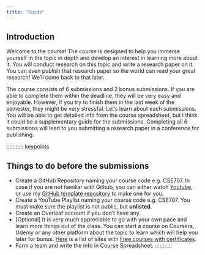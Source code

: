 ```yaml
---
title: "Guide"
---
```


## Introduction

Welcome to the course! The course is designed to help you immerse yourself in the topic in depth and develop an interest in learning more about it. You will conduct research on this topic and write a research paper on it. You can even publish that research paper so the world can read your great research! We’ll come back to that later.

The course consists of 6 submissions and 2 bonus submissions. If you are able to complete them within the deadline, they will be very easy and enjoyable. However, if you try to finish them in the last week of the semester, they might be very stressful. Let’s learn about each submissions. You will be able to get detailed info from the course spreadsheet, but I think it could be a supplementary guide for the submissions. Completing all 6 submissions will lead to you submitting a research paper in a conference for publishing.

::::::::::: keypoints
## Things to do before the submissions

- Create a GitHub Repository naming your course code e.g. CSE707. In case if you are not familiar with Github, you can either watch [Youtube](https://youtu.be/xmK1Q5uzH4w), or use my [GitHub template repository](https://github.com/errhythm/CSE123/generate) to make one for you.
- Create a YouTube Playlist naming your course code e.g. CSE707. You must make sure the playlist is not public, but **unlisted**.
- Create an Overleaf account if you don’t have any.
- [Optional] It is very much appreciable to go with your own pace and learn more things out of the class. You can start a course on Coursera, Udemy or any other platform about the topic to learn which will help you later for bonus. [Here](https://www.classcentral.com/report/free-certificates/) is a list of sites with [Free courses with certificates](https://www.classcentral.com/report/free-certificates/).
- Form a team and write the info in Course Spreadsheet.
:::::::::::
